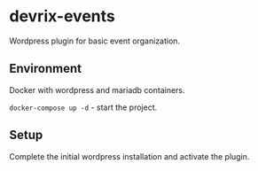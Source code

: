 # devrix-events
Wordpress plugin for basic event organization.

## Environment

Docker with wordpress and mariadb containers.

`docker-compose up -d` - start the project.

## Setup

Complete the initial wordpress installation and activate the plugin.